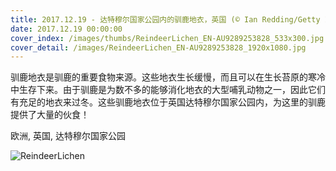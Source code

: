 ```yaml
---
title: 2017.12.19 - 达特穆尔国家公园内的驯鹿地衣，英国 (© Ian Redding/Getty Images Plus)
date: 2017.12.19 00:00:00
cover_index: /images/thumbs/ReindeerLichen_EN-AU9289253828_533x300.jpg
cover_detail: /images/ReindeerLichen_EN-AU9289253828_1920x1080.jpg
---
```


驯鹿地衣是驯鹿的重要食物来源。这些地衣生长缓慢，而且可以在生长苔原的寒冷中生存下来。由于驯鹿是为数不多的能够消化地衣的大型哺乳动物之一，因此它们有充足的地衣来过冬。这些驯鹿地衣位于英国达特穆尔国家公园内，为这里的驯鹿提供了大量的伙食！

欧洲, 英国, 达特穆尔国家公园

![ReindeerLichen](/images/ReindeerLichen_EN-AU9289253828_1920x1080.jpg)
